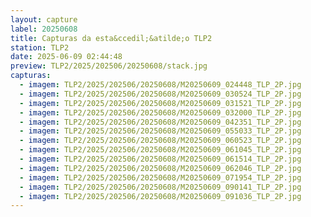 ```yaml
---
layout: capture
label: 20250608
title: Capturas da esta&ccedil;&atilde;o TLP2
station: TLP2
date: 2025-06-09 02:44:48
preview: TLP2/2025/202506/20250608/stack.jpg
capturas:
  - imagem: TLP2/2025/202506/20250608/M20250609_024448_TLP_2P.jpg
  - imagem: TLP2/2025/202506/20250608/M20250609_030524_TLP_2P.jpg
  - imagem: TLP2/2025/202506/20250608/M20250609_031521_TLP_2P.jpg
  - imagem: TLP2/2025/202506/20250608/M20250609_032000_TLP_2P.jpg
  - imagem: TLP2/2025/202506/20250608/M20250609_042351_TLP_2P.jpg
  - imagem: TLP2/2025/202506/20250608/M20250609_055033_TLP_2P.jpg
  - imagem: TLP2/2025/202506/20250608/M20250609_060523_TLP_2P.jpg
  - imagem: TLP2/2025/202506/20250608/M20250609_061045_TLP_2P.jpg
  - imagem: TLP2/2025/202506/20250608/M20250609_061514_TLP_2P.jpg
  - imagem: TLP2/2025/202506/20250608/M20250609_062046_TLP_2P.jpg
  - imagem: TLP2/2025/202506/20250608/M20250609_071954_TLP_2P.jpg
  - imagem: TLP2/2025/202506/20250608/M20250609_090141_TLP_2P.jpg
  - imagem: TLP2/2025/202506/20250608/M20250609_091036_TLP_2P.jpg
---
```


